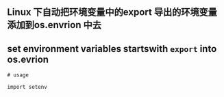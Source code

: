 
## Linux 下自动把环境变量中的export 导出的环境变量添加到os.envrion 中去

## set environment variables startswith `export` into os.evrion 



```
# usage

import setenv

```